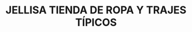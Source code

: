 ---
title: "JELLISA TIENDA DE ROPA Y TRAJES TÍPICOS"
url: /cuenca/jellisa-tienda-de-ropa-y-trajes-tipicos/
shop: ropa
---